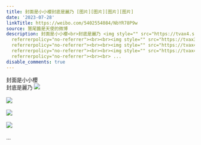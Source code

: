 ```yaml
---
title: 封面是小小櫻封底是麗乃 [图片][图片][图片][图片]
date: '2023-07-28'
linkTitle: https://weibo.com/5402554084/NbYR78P9w
source: 鷲尾醬是天使的微博
description: 封面是小小櫻<br>封底是麗乃 <img style="" src="https://tvax4.sinaimg.cn/large/005TCz76gy1hgctv80avwj31ah1kwwvl.jpg"
  referrerpolicy="no-referrer"><br><br><img style="" src="https://tvax3.sinaimg.cn/large/005TCz76gy1hgctv8z3c5j30m80wiae1.jpg"
  referrerpolicy="no-referrer"><br><br><img style="" src="https://tvax4.sinaimg.cn/large/005TCz76gy1hgctv9m34sj30rs0xcajy.jpg"
  referrerpolicy="no-referrer"><br><br><img style="" src="https://tvax4.sinaimg.cn/large/005TCz76gy1hgctvaby6fj30m80wi7dz.jpg"
  referrerpolicy="no-referrer"><br><br> ...
disable_comments: true
---
```

封面是小小櫻<br>封底是麗乃 <img style="" src="https://tvax4.sinaimg.cn/large/005TCz76gy1hgctv80avwj31ah1kwwvl.jpg" referrerpolicy="no-referrer"><br><br><img style="" src="https://tvax3.sinaimg.cn/large/005TCz76gy1hgctv8z3c5j30m80wiae1.jpg" referrerpolicy="no-referrer"><br><br><img style="" src="https://tvax4.sinaimg.cn/large/005TCz76gy1hgctv9m34sj30rs0xcajy.jpg" referrerpolicy="no-referrer"><br><br><img style="" src="https://tvax4.sinaimg.cn/large/005TCz76gy1hgctvaby6fj30m80wi7dz.jpg" referrerpolicy="no-referrer"><br><br> ...